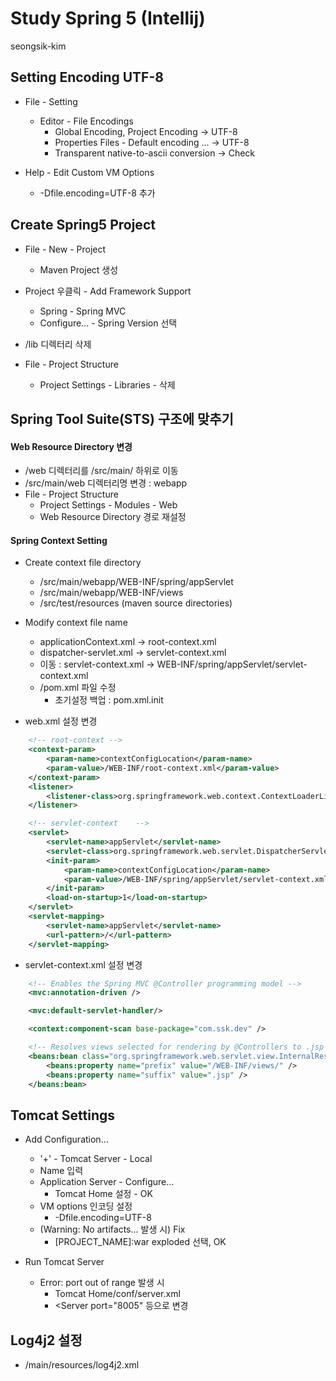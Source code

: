 # Study Spring 5 (Intellij)
seongsik-kim

## Setting Encoding UTF-8  
* File - Setting
    * Editor - File Encodings
        * Global Encoding, Project Encoding → UTF-8
        * Properties Files - Default encoding ... → UTF-8
        * Transparent native-to-ascii conversion → Check 

* Help - Edit Custom VM Options
    * -Dfile.encoding=UTF-8 추가

## Create Spring5 Project 
* File - New - Project
    * Maven Project 생성
* Project 우클릭 - Add Framework Support
    * Spring - Spring MVC
    * Configure... - Spring Version 선택
    
* /lib 디렉터리 삭제
* File - Project Structure
    * Project Settings - Libraries - 삭제

## Spring Tool Suite(STS) 구조에 맞추기 
#### Web Resource Directory 변경
* /web 디렉터리를 /src/main/ 하위로 이동
* /src/main/web 디렉터리명 변경 : webapp
* File - Project Structure
    * Project Settings - Modules - Web
    * Web Resource Directory 경로 재설정 
    
#### Spring Context Setting
* Create context file directory
    * /src/main/webapp/WEB-INF/spring/appServlet
    * /src/main/webapp/WEB-INF/views
    * /src/test/resources (maven source directories)
    
* Modify context file name
    * applicationContext.xml → root-context.xml
    * dispatcher-servlet.xml → servlet-context.xml
    * 이동 : servlet-context.xml → WEB-INF/spring/appServlet/servlet-context.xml
    * /pom.xml 파일 수정
        * 초기설정 백업 : pom.xml.init
        
* web.xml 설정 변경
```xml
    <!-- root-context -->
    <context-param>
        <param-name>contextConfigLocation</param-name>
        <param-value>/WEB-INF/root-context.xml</param-value>
    </context-param>
    <listener>
        <listener-class>org.springframework.web.context.ContextLoaderListener</listener-class>
    </listener>

    <!-- servlet-context    -->
    <servlet>
        <servlet-name>appServlet</servlet-name>
        <servlet-class>org.springframework.web.servlet.DispatcherServlet</servlet-class>
        <init-param>
            <param-name>contextConfigLocation</param-name>
            <param-value>/WEB-INF/spring/appServlet/servlet-context.xml</param-value>
        </init-param>
        <load-on-startup>1</load-on-startup>
    </servlet>
    <servlet-mapping>
        <servlet-name>appServlet</servlet-name>
        <url-pattern>/</url-pattern>
    </servlet-mapping>
```

* servlet-context.xml 설정 변경
```xml
    <!-- Enables the Spring MVC @Controller programming model -->
    <mvc:annotation-driven />

    <mvc:default-servlet-handler/>

    <context:component-scan base-package="com.ssk.dev" />

    <!-- Resolves views selected for rendering by @Controllers to .jsp resources in the /WEB-INF/views directory -->
    <beans:bean class="org.springframework.web.servlet.view.InternalResourceViewResolver">
        <beans:property name="prefix" value="/WEB-INF/views/" />
        <beans:property name="suffix" value=".jsp" />
    </beans:bean>
```

## Tomcat Settings
* Add Configuration... 
    * '+' - Tomcat Server - Local 
    * Name 입력
    * Application Server - Configure... 
        * Tomcat Home 설정 - OK
    * VM options 인코딩 설정
        * -Dfile.encoding=UTF-8
    * (Warning: No artifacts... 발생 시) Fix
        * [PROJECT_NAME]:war exploded 선택, OK

* Run Tomcat Server
    * Error: port out of range 발생 시
        * Tomcat Home/conf/server.xml
        * <Server port="8005" 등으로 변경
    
## Log4j2 설정
* /main/resources/log4j2.xml